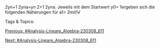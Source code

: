 2yn+1
2yna=yn
2+1
2yna.
Jeweils mit dem Startwert y0= 1ergeben sich die folgenden Näherungen für a1= 2mit1√

   Tags & Topics:
   

[Previous: #Analysis-Lineare_Algebra-230308_611](Analysis-Lineare_Algebra-230308_611.md)

[Next: #Analysis-Lineare_Algebra-230308_611](Analysis-Lineare_Algebra-230308_611.md)